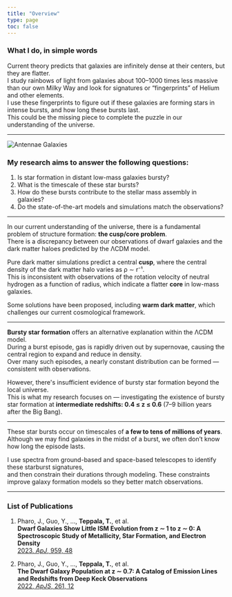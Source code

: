 ```yaml
---
title: "Overview"
type: page
toc: false
---
```


### What I do, in simple words

Current theory predicts that galaxies are infinitely dense at their centers, but they are flatter.  
I study rainbows of light from galaxies about 100–1000 times less massive than our own Milky Way and look for signatures or “fingerprints” of Helium and other elements.  
I use these fingerprints to figure out if these galaxies are forming stars in intense bursts, and how long these bursts last.  
This could be the missing piece to complete the puzzle in our understanding of the universe.

---

![Antennae Galaxies](/uploads/Antennae_galaxies_xl.jpg)

### My research aims to answer the following questions:
1. Is star formation in distant low-mass galaxies bursty?  
2. What is the timescale of these star bursts?  
3. How do these bursts contribute to the stellar mass assembly in galaxies?  
4. Do the state-of-the-art models and simulations match the observations?

---

In our current understanding of the universe, there is a fundamental problem of structure formation: **the cusp/core problem**.  
There is a discrepancy between our observations of dwarf galaxies and the dark matter haloes predicted by the ΛCDM model.

Pure dark matter simulations predict a central **cusp**, where the central density of the dark matter halo varies as ρ ∼ r⁻¹.  
This is inconsistent with observations of the rotation velocity of neutral hydrogen as a function of radius, which indicate a flatter **core** in low-mass galaxies.

Some solutions have been proposed, including **warm dark matter**, which challenges our current cosmological framework.

---

**Bursty star formation** offers an alternative explanation within the ΛCDM model.  
During a burst episode, gas is rapidly driven out by supernovae, causing the central region to expand and reduce in density.  
Over many such episodes, a nearly constant distribution can be formed — consistent with observations.

However, there's insufficient evidence of bursty star formation beyond the local universe.  
This is what my research focuses on — investigating the existence of bursty star formation at **intermediate redshifts: 0.4 ≤ z ≤ 0.6** (7–9 billion years after the Big Bang).

---

These star bursts occur on timescales of **a few to tens of millions of years**.  
Although we may find galaxies in the midst of a burst, we often don’t know how long the episode lasts.

I use spectra from ground-based and space-based telescopes to identify these starburst signatures,  
and then constrain their durations through modeling. These constraints improve galaxy formation models so they better match observations.

---

### List of Publications

1. Pharo, J., Guo, Y., ..., **Teppala, T.**, et al.  
   **Dwarf Galaxies Show Little ISM Evolution from z ∼ 1 to z ∼ 0: A Spectroscopic Study of Metallicity, Star Formation, and Electron Density**  
   [2023, *ApJ*, 959, 48](https://ui.adsabs.harvard.edu/abs/2023ApJ...959...48P/abstract)

2. Pharo, J., Guo, Y., ..., **Teppala, T.**, et al.  
   **The Dwarf Galaxy Population at z ∼ 0.7: A Catalog of Emission Lines and Redshifts from Deep Keck Observations**  
   [2022, *ApJS*, 261, 12](https://ui.adsabs.harvard.edu/abs/2022ApJS..261...12P/abstract)

